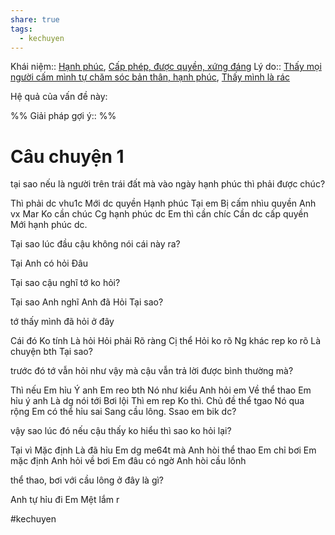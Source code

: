 ```yaml
---
share: true
tags:
  - kechuyen
---
```


Khái niệm:: [Hạnh phúc](../T%E1%BB%AB%20%C4%91i%E1%BB%83n/T%C3%ADch%20c%E1%BB%B1c/H%E1%BA%A1nh%20ph%C3%BAc.md), [Cấp phép, được quyền, xứng đáng](../T%E1%BB%AB%20%C4%91i%E1%BB%83n/T%C3%ADch%20c%E1%BB%B1c/C%E1%BA%A5p%20ph%C3%A9p,%20%C4%91%C6%B0%E1%BB%A3c%20quy%E1%BB%81n,%20x%E1%BB%A9ng%20%C4%91%C3%A1ng.md)
Lý do:: [Thấy mọi người cấm mình tự chăm sóc bản thân, hạnh phúc](./Th%E1%BA%A5y%20m%E1%BB%8Di%20ng%C6%B0%E1%BB%9Di%20c%E1%BA%A5m%20m%C3%ACnh%20t%E1%BB%B1%20ch%C4%83m%20s%C3%B3c%20b%E1%BA%A3n%20th%C3%A2n,%20h%E1%BA%A1nh%20ph%C3%BAc.md), [Thấy mình là rác](../Sync%20v%E1%BB%9Bi%20vault%20ch%C3%ADnh/C%E1%BA%A3m%20nh%E1%BA%ADn/Th%E1%BA%A5y%20m%C3%ACnh%20l%C3%A0%20r%C3%A1c.md)

Hệ quả của vấn đề này:


%%
Giải pháp gợi ý:: 
%%




# Câu chuyện 1
tại sao nếu là người trên trái đất mà vào ngày hạnh phúc thì phải được chúc?

Thì phải dc vhu1c
Mới dc quyền
Hạnh phúc
Tại em
Bị cấm nhìu quyền
Anh vx Mar
Ko cần chúc
Cg hạnh phúc dc
Em thì cần chíc
Cần dc cấp quyền
Mới hạnh phúc dc.

Tại sao lúc đầu cậu không nói cái này ra?

Tại
Anh có hỏi
Đâu

Tại sao cậu nghĩ tớ ko hỏi?

Tại sao
Anh nghĩ
Anh đã
Hỏi
Tại sao?

tớ thấy mình đã hỏi ở đây

Cái đó
Ko tính
Là hỏi
Hỏi phải
Rõ ràng
Cị thể
Hỏi ko rõ
Ng khác rep ko rõ
Là chuyện bth
Tại sao?

trước đó tớ vẫn hỏi như vậy mà cậu vẫn trả lời được bình thường mà?

Thì nếu
Em hỉu
Ý anh
Em reo bth
Nó như kiểu
Anh hỏi em
Về thể thao
Em hỉu ý anh
Là dg nói tới
Bơi lội
Thì em rep
Ko thì.
Chủ đề thể tgao
Nó qua rộng
Em có thể hỉu sai
Sang cầu lông.
Ssao em bik dc?

vậy sao lúc đó nếu cậu thấy ko hiểu thì sao ko hỏi lại?

Tại vì
Mặc định
Là đã hỉu
Em dg me64t mà
Anh hòi thể thao
Em chỉ bơi
Em mặc định
Anh hỏi về bơi
Em đâu có ngờ
Anh hòi cầu lônh

thể thao, bơi với cầu lông ở đây là gì?

Anh tự hỉu đi
Em
Mệt lắm r

#kechuyen
